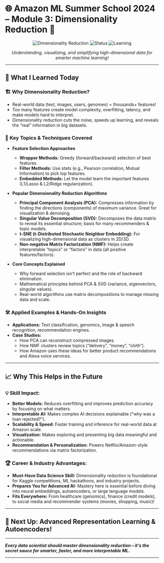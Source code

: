 # 🌐 Amazon ML Summer School 2024 – Module 3: Dimensionality Reduction 🚀

<div align="center">

![Dimensionality Reduction](https://img.shields.io/badge/Module-3-Dimensionality%20Reduction-blue?style=for-the-badge)
![Status](https://img.shields.io/badge/Status-Completed-green?style=for-the-badge)
![Learning](https://img.shields.io/badge/Learning-Amazon%20ML%20Summer%20School-orange?style=for-the-badge)

*Understanding, visualizing, and simplifying high-dimensional data for smarter machine learning!*

</div>

---

## 📅 **What I Learned Today**

### 🏗️ **Why Dimensionality Reduction?**
- Real-world data (text, images, users, genomes) = thousands+ features!
- Too many features create model complexity, overfitting, latency, and make models hard to interpret.
- Dimensionality reduction cuts the noise, speeds up learning, and reveals the “real” information in big datasets.

### 📝 **Key Topics & Techniques Covered**
- **Feature Selection Approaches**
  - **Wrapper Methods:** Greedy (forward/backward) selection of best features.
  - **Filter Methods:** Use stats (e.g., Pearson correlation, Mutual Information) to pick top features.
  - **Embedded Methods:** Let the model learn the important features (L1/Lasso & L2/Ridge regularization).

- **Popular Dimensionality Reduction Algorithms**
  - **Principal Component Analysis (PCA):** Compresses information by finding the directions (components) of maximum variance. Great for visualization & denoising.
  - **Singular Value Decomposition (SVD):** Decomposes the data matrix to reveal its essential structure; basis for many recommenders & topic models.
  - **t-SNE (t-Distributed Stochastic Neighbor Embedding):** For visualizing high-dimensional data as clusters in 2D/3D.
  - **Non-negative Matrix Factorization (NMF):** Helps create interpretable “topics” or “factors” in data (all positive features/factors).

- **Core Concepts Explained**
  - Why forward selection isn't perfect and the role of backward elimination.
  - Mathematical principles behind PCA & SVD (variance, eigenvectors, singular values).
  - Real-world algorithms use matrix decompositions to manage missing data and scale.

### 🛠️ **Applied Examples & Hands-On Insights**
- **Applications:** Text classification, genomics, image & speech recognition, recommendation engines.
- **Case Studies:** 
    - How PCA can reconstruct compressed images.
    - How NMF clusters review topics (“delivery”, “money”, “cloth”).
    - How Amazon uses these ideas for better product recommendations and Alexa voice services.

---

## 📈 **Why This Helps in the Future**

### 💡 **Skill Impact:**
- **Better Models:** Reduces overfitting and improves prediction accuracy by focusing on what matters.
- **Interpretable AI:** Makes complex AI decisions explainable ("why was a loan rejected?").
- **Scalability & Speed:** Faster training and inference for real-world data at Amazon scale.
- **Visualization:** Makes exploring and presenting big data meaningful and actionable.
- **Recommendation & Personalization:** Powers Netflix/Amazon-style recommendations via matrix factorization.

### 🏆 **Career & Industry Advantages:**
- **Must-Have Data Science Skill:** Dimensionality reduction is foundational for Kaggle competitions, ML hackathons, and industry projects.
- **Prepares You for Advanced AI:** Mastery here is essential before diving into neural embeddings, autoencoders, or large language models.
- **Fits Everywhere:** From healthcare (genomics), finance (credit models), to social media and recommender systems (movies, shopping, music)!

---

## 🚀 **Next Up: Advanced Representation Learning & Autoencoders!**

---

**_Every data scientist should master dimensionality reduction – it's the secret sauce for smarter, faster, and more interpretable ML._**

---

